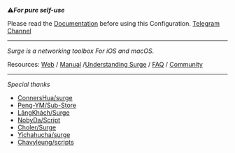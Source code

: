 ⚠️***For pure self-use***

Please read the [Documentation](https://www.notion.so/maicoo/Surge-bf22101efe66497582ea937ddc750246) before using this Configuration.
[Telegram Channel](https://t.me/Surge_classroom)

---

*Surge is a networking toolbox For iOS and macOS.*

  Resources: [Web](https://nssurge.com/) / [Manual](http://manual.nssurge.com/) /[Understanding Surge](https://manual.nssurge.com/book/understanding-surge/cn/) / [FAQ](https://nssurge.com/support) / [Community](https://community.nssurge.com/)
  
---

*Special thanks*

* [ConnersHua/surge](https://github.com/DivineEngine/Profiles/tree/master/Surge)
* [Peng-YM/Sub-Store](https://github.com/Peng-YM/Sub-Store/tree/master/config)
* [LāngKhách/Surge](https://github.com/langkhach270389/Scripting/tree/master/Surge)
* [NobyDa/Script](https://github.com/NobyDa/Script/tree/master)
* [Choler/Surge](https://github.com/Choler/Surge)
* [Yichahucha/surge](https://github.com/yichahucha/surge/tree/master)
* [Chavyleung/scripts](https://github.com/chavyleung/scripts)